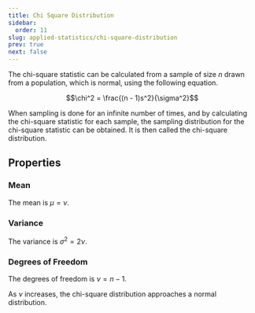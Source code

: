 ```yaml
---
title: Chi Square Distribution
sidebar:
  order: 11
slug: applied-statistics/chi-square-distribution
prev: true
next: false
---
```


The chi-square statistic can be calculated from a sample of size $n$ drawn from a population,
which is normal, using the following equation.

```math
\chi^2 = \frac{(n - 1)s^2}{\sigma^2}
```

When sampling is done for an infinite number of times, and by calculating the chi-square statistic
for each sample, the sampling distribution for the chi-square statistic can be obtained. It is then
called the chi-square distribution.

## Properties

### Mean

The mean is $\mu = \nu$.

### Variance

The variance is $\sigma^2 = 2\nu$.

### Degrees of Freedom

The degrees of freedom is $\nu = n - 1$.

As $\nu$ increases, the chi-square distribution approaches a normal distribution.
